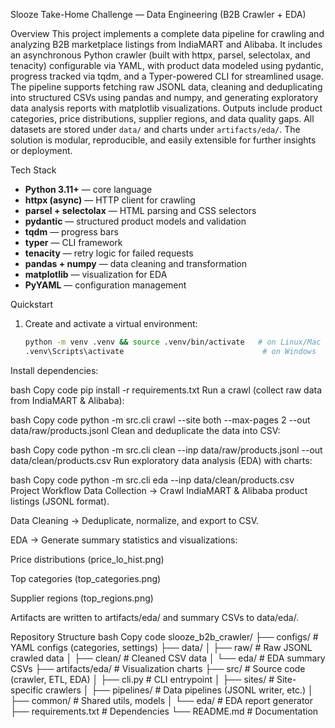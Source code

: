 Slooze Take-Home Challenge — Data Engineering (B2B Crawler + EDA)

Overview
This project implements a complete data pipeline for crawling and analyzing B2B marketplace listings from IndiaMART and Alibaba. It includes an asynchronous Python crawler (built with httpx, parsel, selectolax, and tenacity) configurable via YAML, with product data modeled using pydantic, progress tracked via tqdm, and a Typer-powered CLI for streamlined usage. The pipeline supports fetching raw JSONL data, cleaning and deduplicating into structured CSVs using pandas and numpy, and generating exploratory data analysis reports with matplotlib visualizations. Outputs include product categories, price distributions, supplier regions, and data quality gaps. All datasets are stored under `data/` and charts under `artifacts/eda/`. The solution is modular, reproducible, and easily extensible for further insights or deployment.

Tech Stack
- **Python 3.11+** — core language  
- **httpx (async)** — HTTP client for crawling  
- **parsel + selectolax** — HTML parsing and CSS selectors  
- **pydantic** — structured product models and validation  
- **tqdm** — progress bars  
- **typer** — CLI framework  
- **tenacity** — retry logic for failed requests  
- **pandas + numpy** — data cleaning and transformation  
- **matplotlib** — visualization for EDA  
- **PyYAML** — configuration management  

Quickstart

1. Create and activate a virtual environment:
   ```bash
   python -m venv .venv && source .venv/bin/activate   # on Linux/Mac
   .venv\Scripts\activate                               # on Windows
Install dependencies:

bash
Copy code
pip install -r requirements.txt
Run a crawl (collect raw data from IndiaMART & Alibaba):

bash
Copy code
python -m src.cli crawl --site both --max-pages 2 --out data/raw/products.jsonl
Clean and deduplicate the data into CSV:

bash
Copy code
python -m src.cli clean --inp data/raw/products.jsonl --out data/clean/products.csv
Run exploratory data analysis (EDA) with charts:

bash
Copy code
python -m src.cli eda --inp data/clean/products.csv
Project Workflow
Data Collection → Crawl IndiaMART & Alibaba product listings (JSONL format).

Data Cleaning → Deduplicate, normalize, and export to CSV.

EDA → Generate summary statistics and visualizations:

Price distributions (price_lo_hist.png)

Top categories (top_categories.png)

Supplier regions (top_regions.png)

Artifacts are written to artifacts/eda/ and summary CSVs to data/eda/.

Repository Structure
bash
Copy code
slooze_b2b_crawler/
├── configs/                # YAML configs (categories, settings)
├── data/
│   ├── raw/                # Raw JSONL crawled data
│   ├── clean/              # Cleaned CSV data
│   └── eda/                # EDA summary CSVs
├── artifacts/eda/          # Visualization charts
├── src/                    # Source code (crawler, ETL, EDA)
│   ├── cli.py              # CLI entrypoint
│   ├── sites/              # Site-specific crawlers
│   ├── pipelines/          # Data pipelines (JSONL writer, etc.)
│   ├── common/             # Shared utils, models
│   └── eda/                # EDA report generator
├── requirements.txt        # Dependencies
└── README.md               # Documentation
